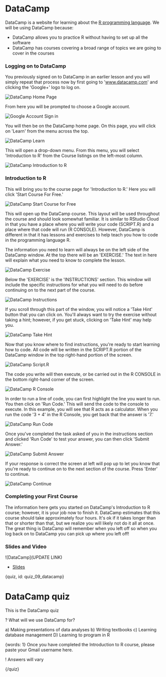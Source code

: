 # DataCamp

DataCamp is a website for learning about the [R programming language](https://www.r-project.org/). We will be using DataCamp because: 

* DataCamp allows you to practice R without having to set up all the software
* DataCamp has courses covering a broad range of topics we are going to cover in the courses 

### Logging on to DataCamp

You previously signed on to DataCamp in an earlier lesson and you will simply repeat that process now by first going to 'www.datacamp.com' and clicking the 'Google+' logo to log on. 

![DataCamp Home Page](images/09_datacamp/09_cdsintro_datacamp-02.png)

From here you will be prompted to choose a Google account.

![Google Account Sign in](images/09_datacamp/09_cdsintro_datacamp-03.png)

You will then be on the DataCamp home page. On this page, you will click on 'Learn' from the menu across the top.

![DataCamp Learn](images/09_datacamp/09_cdsintro_datacamp-04.png)

This will open a drop-down menu. From this menu, you will select 'Introduction to R' from the Course listings on the left-most column.

![DataCamp Introduction to R](images/09_datacamp/09_cdsintro_datacamp-05.png)

### Introduction to R

This will bring you to the course page for 'Introduction to R.' Here you will click 'Start Course For Free.'

![DataCamp Start Course for Free](images/09_datacamp/09_cdsintro_datacamp-06.png)

This will open up the DataCamp course. This layout will be used throughout the course and should look somewhat familiar. It is similar to RStudio Cloud in that you have a place where you will write your code (SCRIPT.R) and a place where that code will run (R CONSOLE). However, DataCamp is different in that it has lessons and exercises to help teach you how to code in the programming language R. 

The information you need to learn will always be on the left side of the DataCamp window. At the top there will be an 'EXERCISE.' The text in here will explain what you need to know to complete the lesson.

![DataCamp Exercise](images/09_datacamp/09_cdsintro_datacamp-07.png)

Below the 'EXERCISE' is the 'INSTRUCTIONS' section. This window will include the specific instructions for what you will need to do before continuing on to the next part of the course.

![DataCamp Instructions](images/09_datacamp/09_cdsintro_datacamp-08.png)

If you scroll through this part of the window, you will notice a 'Take Hint' button that you can click on. You'll always want to try the exercise without taking a hint; however, if you get stuck, clicking on 'Take Hint' may help you.

![DataCamp Take Hint](images/09_datacamp/09_cdsintro_datacamp-09.png)

Now that you know where to find instructions, you're ready to start learning how to code. All code will be written in the SCRIPT.R portion of the DataCamp window in the top right-hand portion of the screen. 

![DataCamp Script.R](images/09_datacamp/09_cdsintro_datacamp-10.png)

The code you write will then execute, or be carried out in the R CONSOLE in the bottom right-hand corner of the screen. 

![DataCamp R Console](images/09_datacamp/09_cdsintro_datacamp-11.png)

In order to run a line of code, you can first highlight the line you want to run. You then click on 'Run Code.' This will send the code to the console to execute. In this example, you will see that R acts as a calculator. When you run the code '3 + 4' in the R Console, you get back that the answer is '7.'

![DataCamp Run Code](images/09_datacamp/09_cdsintro_datacamp-12.png)

Once you've completed the task asked of you in the instructions section and clicked 'Run Code' to test your answer, you can then click 'Submit Answer.'

![DataCamp Submit Answer](images/09_datacamp/09_cdsintro_datacamp-13.png)

If your response is correct the screen at left will pop up to let you know that you're ready to continue on to the next section of the course. Press 'Enter' to continue.

![DataCamp Continue](images/09_datacamp/09_cdsintro_datacamp-14.png)

### Completing your First Course

The information here gets you started on DataCamp's Introduction to R course; however, it is your job now to finish it. DataCamp estimates that this course should take approximately four hours. It's ok if it takes longer than that or shorter than that, but we realize you will likely not do it all at once. The great thing is DataCamp will remember when you left off so when you log back on to DataCamp you can pick up where you left off!


### Slides and Video

![DataCamp](UPDATE LINK)

* [Slides](https://docs.google.com/presentation/d/1Kgpmw00v_OjhhXkf_ULGV4pWIJjNuu3Sukmd2aqbHUk/edit?usp=sharing)


{quiz, id: quiz_09_datacamp}

# DataCamp quiz

This is the DataCamp quiz

? What will we use DataCamp for?

a) Making presentations of data analyses
b) Writing textbooks
c) Learning database management
D) Learning to program in R


{words: 1}
Once you have completed the Introduction to R course, please paste your Gmail username here.

! Answers will vary

{/quiz}